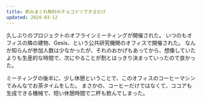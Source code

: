 ```yaml
---
title: 飲みまくれ無料のチョコドリできるだけ
updated: 2024-03-12
---
```


久しぶりのプロジェクトのオフラインミーティングが開催された。
いつのもオフィスの隣の建物、Gesis、という公共研究機関のオフィスで開催された。
なんか知らんが参加人数は少なかったが、それのおかげもあってから、想像していたよりも生産的な時間で、次にやることが割とはっきり決まっていったので良かった。

ミーティングの後半に、少し休憩ということで、このオフィスのコーヒーマシンでみんなでお茶タイムをした。
まさかの、コーヒーだけではなくて、ココアも生成できる機械で、短い休憩時間で二杯も飲んでしまった。
